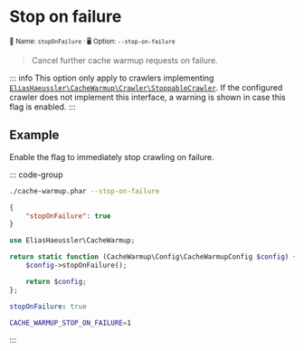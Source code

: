 # Stop on failure <Badge type="tip" text="2.7.0+" />

<small>📝 Name: `stopOnFailure` &middot; 🖥️ Option: `--stop-on-failure`</small>

> Cancel further cache warmup requests on failure.

::: info
This option only apply to crawlers implementing
[`EliasHaeussler\CacheWarmup\Crawler\StoppableCrawler`](../../src/Crawler/StoppableCrawler.php).
If the configured crawler does not implement this interface, a warning is
shown in case this flag is enabled.
:::

## Example

Enable the flag to immediately stop crawling on failure.

::: code-group

```bash [CLI]
./cache-warmup.phar --stop-on-failure
```

```json [JSON]
{
    "stopOnFailure": true
}
```

```php [PHP]
use EliasHaeussler\CacheWarmup;

return static function (CacheWarmup\Config\CacheWarmupConfig $config) {
    $config->stopOnFailure();

    return $config;
};
```

```yaml [YAML]
stopOnFailure: true
```

```bash [.env]
CACHE_WARMUP_STOP_ON_FAILURE=1
```

:::
